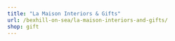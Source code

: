 ```yaml
---
title: "La Maison Interiors & Gifts"
url: /bexhill-on-sea/la-maison-interiors-and-gifts/
shop: gift
---
```

